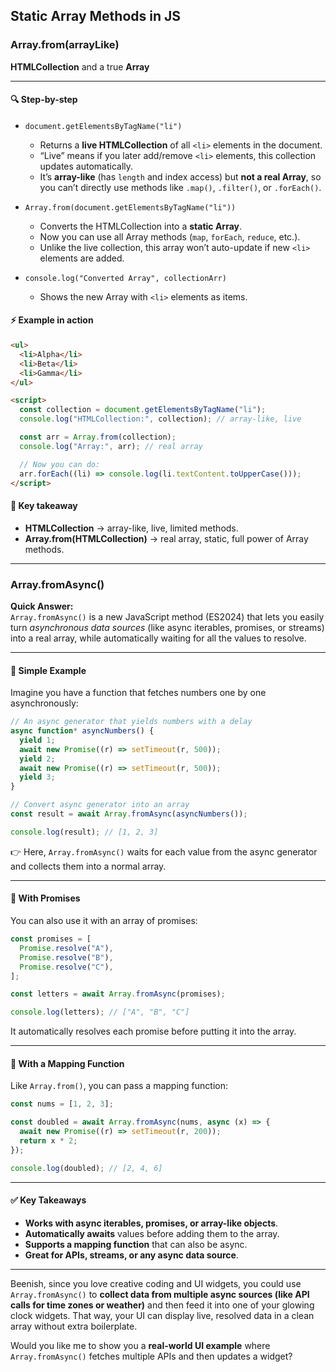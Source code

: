 ## Static Array Methods in JS

### Array.from(arrayLike)

**HTMLCollection** and a true **Array**

---

#### 🔍 Step-by-step

- `document.getElementsByTagName("li")`

  - Returns a **live HTMLCollection** of all `<li>` elements in the document.
  - “Live” means if you later add/remove `<li>` elements, this collection updates automatically.
  - It’s **array-like** (has `length` and index access) but **not a real Array**, so you can’t directly use methods like `.map()`, `.filter()`, or `.forEach()`.

- `Array.from(document.getElementsByTagName("li"))`

  - Converts the HTMLCollection into a **static Array**.
  - Now you can use all Array methods (`map`, `forEach`, `reduce`, etc.).
  - Unlike the live collection, this array won’t auto-update if new `<li>` elements are added.

- `console.log("Converted Array", collectionArr)`
  - Shows the new Array with `<li>` elements as items.

#### ⚡ Example in action

```html
<ul>
  <li>Alpha</li>
  <li>Beta</li>
  <li>Gamma</li>
</ul>

<script>
  const collection = document.getElementsByTagName("li");
  console.log("HTMLCollection:", collection); // array-like, live

  const arr = Array.from(collection);
  console.log("Array:", arr); // real array

  // Now you can do:
  arr.forEach((li) => console.log(li.textContent.toUpperCase()));
</script>
```

#### 🧠 Key takeaway

- **HTMLCollection** → array-like, live, limited methods.
- **Array.from(HTMLCollection)** → real array, static, full power of Array methods.

---

### Array.fromAsync()

**Quick Answer:**  
`Array.fromAsync()` is a new JavaScript method (ES2024) that lets you easily turn _asynchronous data sources_ (like async iterables, promises, or streams) into a real array, while automatically waiting for all the values to resolve.

---

#### 🧩 Simple Example

Imagine you have a function that fetches numbers one by one asynchronously:

```js
// An async generator that yields numbers with a delay
async function* asyncNumbers() {
  yield 1;
  await new Promise((r) => setTimeout(r, 500));
  yield 2;
  await new Promise((r) => setTimeout(r, 500));
  yield 3;
}

// Convert async generator into an array
const result = await Array.fromAsync(asyncNumbers());

console.log(result); // [1, 2, 3]
```

👉 Here, `Array.fromAsync()` waits for each value from the async generator and collects them into a normal array.

---

#### 🔄 With Promises

You can also use it with an array of promises:

```js
const promises = [
  Promise.resolve("A"),
  Promise.resolve("B"),
  Promise.resolve("C"),
];

const letters = await Array.fromAsync(promises);

console.log(letters); // ["A", "B", "C"]
```

It automatically resolves each promise before putting it into the array.

---

#### 🎨 With a Mapping Function

Like `Array.from()`, you can pass a mapping function:

```js
const nums = [1, 2, 3];

const doubled = await Array.fromAsync(nums, async (x) => {
  await new Promise((r) => setTimeout(r, 200));
  return x * 2;
});

console.log(doubled); // [2, 4, 6]
```

---

#### ✅ Key Takeaways

- **Works with async iterables, promises, or array-like objects**.
- **Automatically awaits** values before adding them to the array.
- **Supports a mapping function** that can also be async.
- **Great for APIs, streams, or any async data source**.

---

Beenish, since you love creative coding and UI widgets, you could use `Array.fromAsync()` to **collect data from multiple async sources (like API calls for time zones or weather)** and then feed it into one of your glowing clock widgets. That way, your UI can display live, resolved data in a clean array without extra boilerplate.

Would you like me to show you a **real-world UI example** where `Array.fromAsync()` fetches multiple APIs and then updates a widget?
